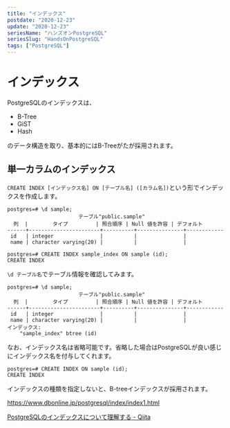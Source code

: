 ```yaml
---
title: "インデックス"
postdate: "2020-12-23"
update: "2020-12-23"
seriesName: "ハンズオンPostgreSQL"
seriesSlug: "HandsOnPostgreSQL"
tags: ["PostgreSQL"]
---
```


# インデックス

PostgreSQLのインデックスは、

- B-Tree
- GiST
- Hash

のデータ構造を取り、基本的にはB-Treeがたが採用されます。

## 単一カラムのインデックス

`CREATE INDEX [インデックス名] ON [テーブル名] ([カラム名])`という形でインデックスを作成します。

```dummy:title=console
postgres=# \d sample;
                       テーブル"public.sample"
  列  |        タイプ         | 照合順序 | Null 値を許容 | デフォルト
------+-----------------------+----------+---------------+------------
 id   | integer               |          |               |
 name | character varying(20) |          |               |
```

```dummy:title=console
postgres=# CREATE INDEX sample_index ON sample (id);
CREATE INDEX
```

`\d テーブル名`でテーブル情報を確認してみます。

```dummy:title=console
postgres=# \d sample;
                       テーブル"public.sample"
  列  |        タイプ         | 照合順序 | Null 値を許容 | デフォルト
------+-----------------------+----------+---------------+------------
 id   | integer               |          |               |
 name | character varying(20) |          |               |
インデックス:
    "sample_index" btree (id)
```

なお、インデックス名は省略可能です。省略した場合はPostgreSQLが良い感じにインデックス名を付与してくれます。

```dummy:title=console
postgres=# CREATE INDEX ON sample (id);
CREATE INDEX
```

インデックスの種類を指定しないと、B-treeインデックスが採用されます。

https://www.dbonline.jp/postgresql/index/index1.html

[PostgreSQLのインデックスについて理解する - Qiita](https://qiita.com/t-shmp/items/cd82b73b2cbb488a812e)

